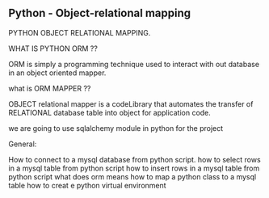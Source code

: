 ## Python - Object-relational mapping

PYTHON OBJECT RELATIONAL MAPPING.

WHAT IS PYTHON ORM ??

ORM is simply a programming technique used to interact with out database in an object oriented mapper.

what is ORM MAPPER ?? 

OBJECT relational mapper is a codeLibrary that automates the transfer of RELATIONAL database table into object for application code.

we are going to use sqlalchemy module in python for the project

General:

How to connect to a mysql database from python script.
how to select rows in a mysql table from python script
how to insert rows in a mysql table from python script
what does orm means
how to map a python class to a mysql table
how to creat e python virtual environment

